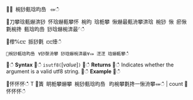 ਍⌀ 椀猀甀琀昀㠀⠀⤀ഀഀ
਍刀攀琀甀爀渀猀 怀琀爀甀攀怀 椀昀 琀栀攀 愀爀最甀洀攀渀琀 椀猀 愀 瘀愀氀椀搀 甀琀昀㠀 猀琀爀椀渀最⸀ഀഀ
    ਍㰀℀ⴀⴀ 挀猀氀 ⴀⴀ㸀ഀഀ
```਍椀猀甀琀昀㠀⠀∀猀漀洀攀 猀琀爀椀渀最∀⤀ 㴀㴀 琀爀甀攀ഀഀ
```਍ഀഀ
**Syntax**਍ഀഀ
`isutf8(`[*value*]`)`਍ഀഀ
**Returns**਍ഀഀ
Indicates whether the argument is a valid utf8 string.਍ഀഀ
**Example**਍ഀഀ
<!-- csl -->਍怀怀怀ഀഀ
T਍簀 眀栀攀爀攀 椀猀甀琀昀㠀⠀昀椀攀氀搀一愀洀攀⤀ഀഀ
| count਍怀怀怀ഀഀ
